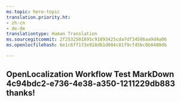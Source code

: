 ```yaml
---
ms.topic: hero-topic
translation.priority.ht:
- zh-cn
- de-de
translationtype: Human Translation
ms.sourcegitcommit: 2f2532501895c91893425cda7df34586aa9d4a06
ms.openlocfilehash: 6e1c6ff173e918db1d004c81f9cf45bc0b8489db

---
```

## OpenLocalization Workflow Test MarkDown 4c94bdc2-e736-4e38-a350-1211229db883 thanks!



<!--HONumber=Aug16_HO4-->



